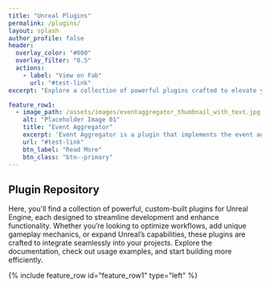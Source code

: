 ```yaml
---
title: "Unreal Plugins"
permalink: /plugins/
layout: splash
author_profile: false
header:
  overlay_color: "#000"
  overlay_filter: "0.5"
  actions:
    - label: "View on Fab"
      url: "#test-link"
excerpt: "Explore a collection of powerful plugins crafted to elevate your Unreal Engine projects. Streamline workflows, enhance gameplay, and unlock new creative possibilities."

feature_row1:
  - image_path: /assets/images/eventaggregator_thumbnail_with_text.jpg
    alt: "Placeholder Image 01"
    title: "Event Aggregator"
    excerpt: 'Event Aggregator is a plugin that implements the event aggregator pattern in Unreal Engine. It provides a flexible and efficient mechanism for inter-object communication by decoupling event senders and receivers. With Event Aggregator, you can easily manage and respond to events without direct dependencies between different components, promoting a modular and maintainable codebase.'
    url: "#test-link"
    btn_label: "Read More"
    btn_class: "btn--primary"
---
```


## Plugin Repository

Here, you'll find a collection of powerful, custom-built plugins for Unreal Engine, each designed to streamline development and enhance functionality. Whether you’re looking to optimize workflows, add unique gameplay mechanics, or expand Unreal’s capabilities, these plugins are crafted to integrate seamlessly into your projects. Explore the documentation, check out usage examples, and start building more efficiently.

{% include feature_row id="feature_row1" type="left" %}
